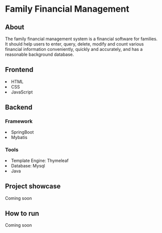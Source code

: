# Family Financial Management

## About
<p> The family financial management system is a financial software for families. It should help users to enter, query, delete, modify and count various financial information conveniently, quickly and accurately, and has a reasonable background database.
</p>

## Frontend
<p> 
    <li>HTML</li>
    <li>CSS</li>
    <li>JavaScript</li>
</p>

## Backend
### Framework
<p>
    <li>SpringBoot</li>
    <li>Mybatis</li>
</p>

### Tools
<p>
    <li>Template Engine: Thymeleaf</li>
    <li>Database: Mysql</li>
    <li>Java</li>
</p>

## Project showcase
<p>Coming soon</p>

## How to run
<p>Coming soon</p>
